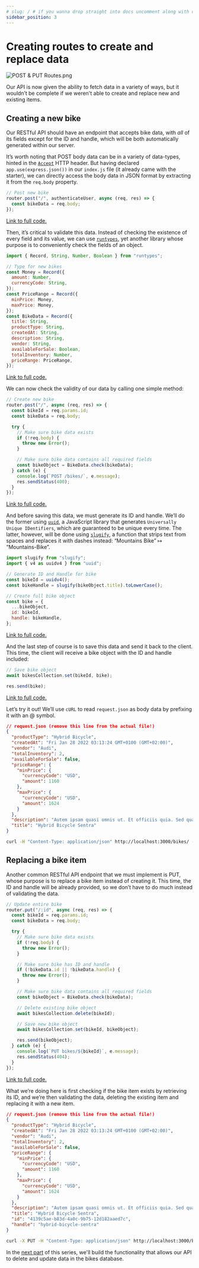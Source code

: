 ```yaml
---
# slug: / # if you wanna drop straight into docs uncomment along with config change
sidebar_position: 3
---
```


# Creating routes to create and replace data

![POST & PUT Routes.png](../../../static/img/tutorial/rest-api/POST__PUT_Routes.png)

Our API is now given the ability to fetch data in a variety of ways, but it wouldn’t be complete if we weren't able to create and replace new and existing items.

## Creating a new bike

Our RESTful API should have an endpoint that accepts bike data, with *all* of its fields except for the ID and handle, which will be both automatically generated within our server.

It’s worth noting that POST body data can be in a variety of data-types, hinted in the [`Accept`](https://developer.mozilla.org/en-US/docs/Web/HTTP/Headers/Accept) HTTP header. But having declared `app.use(express.json())` in our `index.js` file (it already came with the starter), we can directly access the body data in JSON format by extracting it from the `req.body` property.

```javascript
// Post new bike
router.post("/", authenticateUser, async (req, res) => {
  const bikeData = req.body;
});
```

[Link to full code.](https://github.com/eludadev/bikes-api/blob/main/router.js)

Then, it’s critical to validate this data. Instead of checking the existence of every field and its value, we can use [`runtypes`](https://www.npmjs.com/package/runtypes),  yet another library whose purpose is to conveniently check the fields of an object.

```javascript
import { Record, String, Number, Boolean } from "runtypes";

// Type for new bikes
const Money = Record({
  amount: Number,
  currencyCode: String,
});
const PriceRange = Record({
  minPrice: Money,
  maxPrice: Money,
});
const BikeData = Record({
  title: String,
  productType: String,
  createdAt: String,
  description: String,
  vendor: String,
  availableForSale: Boolean,
  totalInventory: Number,
  priceRange: PriceRange,
});
```

[Link to full code.](https://github.com/eludadev/bikes-api/blob/main/router.js)

We can now check the validity of our data by calling one simple method:

```javascript
// Create new bike
router.post("/", async (req, res) => {
  const bikeId = req.params.id;
  const bikeData = req.body;

  try {
    // Make sure bike data exists
    if (!req.body) {
      throw new Error();
    }

    // Make sure bike data contains all required fields
    const bikeObject = BikeData.check(bikeData);
  } catch (e) {
    console.log(`POST /bikes/`, e.message);
    res.sendStatus(400);
  }
});
```

[Link to full code.](https://github.com/eludadev/bikes-api/blob/main/router.js)

And before saving this data, we must generate its ID and handle. We’ll do the former using [`uuid`](https://www.npmjs.com/package/uuid), a JavaScript library that generates `Universally Unique IDentifiers`, which are guaranteed to be unique every time. The latter, however, will be done using [`slugify`](https://www.npmjs.com/package/slugify), a function that strips text from spaces and replaces it with dashes instead: “Mountains Bike” ↦ “Mountains-Bike”.

```javascript
import slugify from "slugify";
import { v4 as uuidv4 } from "uuid";

// Generate ID and Handle for bike
const bikeId = uuidv4();
const bikeHandle = slugify(bikeObject.title).toLowerCase();

// Create full bike object
const bike = {
  ...bikeObject,
  id: bikeId,
  handle: bikeHandle,
};
```

[Link to full code.](https://github.com/eludadev/bikes-api/blob/main/router.js)

And the last step of course is to save this data and send it back to the client. This time, the client will receive a bike object with the ID and handle included:

```javascript
// Save bike object
await bikesCollection.set(bikeId, bike);

res.send(bike);
```

[Link to full code.](https://github.com/eludadev/bikes-api/blob/main/router.js)

Let’s try it out! We’ll use `cURL` to read `request.json` as body data by prefixing it with an @ symbol.

```json
// request.json (remove this line from the actual file!)
{
  "productType": "Hybrid Bicycle",
  "createdAt": "Fri Jan 28 2022 03:13:24 GMT+0100 (GMT+02:00)",
  "vendor": "Audi",
  "totalInventory": 2,
  "availableForSale": false,
  "priceRange": {
    "minPrice": {
      "currencyCode": "USD",
      "amount": 1160
    },
    "maxPrice": {
      "currencyCode": "USD",
      "amount": 1624
    }
  },
  "description": "Autem ipsam quasi omnis ut. Et officiis quia. Sed quaerat pariatur nihil nobis est quos earum quidem.",
  "title": "Hybrid Bicycle Sentra"
}
```

```bash
curl -H "Content-Type: application/json" http://localhost:3000/bikes/ -d @request.json | jq .
```

## Replacing a bike item

Another common RESTful API endpoint that we must implement is PUT, whose purpose is to replace a bike item instead of creating it. This time, the ID and handle will be already provided, so we don’t have to do much instead of validating the data.

```javascript
// Update entire bike
router.put("/:id", async (req, res) => {
  const bikeId = req.params.id;
  const bikeData = req.body;

  try {
    // Make sure bike data exists
    if (!req.body) {
      throw new Error();
    }

    // Make sure bike has ID and handle
    if (!bikeData.id || !bikeData.handle) {
      throw new Error();
    }

    // Make sure bike data contains all required fields
    const bikeObject = BikeData.check(bikeData);

    // Delete existing bike object
    await bikesCollection.delete(bikeId);

    // Save new bike object
    await bikesCollection.set(bikeId, bikeObject);

    res.send(bikeObject);
  } catch (e) {
    console.log(`PUT bikes/${bikeId}`, e.message);
    res.sendStatus(404);
  }
});
```

[Link to full code.](https://github.com/eludadev/bikes-api/blob/main/router.js)

What we’re doing here is first checking if the bike item exists by retrieving its ID, and we’re then validating the data, deleting the existing item and replacing it with a new item.

```json
// request.json (remove this line from the actual file!)
{
  "productType": "Hybrid Bicycle",
  "createdAt": "Fri Jan 28 2022 03:13:24 GMT+0100 (GMT+02:00)",
  "vendor": "Audi",
  "totalInventory": 2,
  "availableForSale": false,
  "priceRange": {
    "minPrice": {
      "currencyCode": "USD",
      "amount": 1160
    },
    "maxPrice": {
      "currencyCode": "USD",
      "amount": 1624
    }
  },
  "description": "Autem ipsam quasi omnis ut. Et officiis quia. Sed quaerat pariatur nihil nobis est quos earum quidem.",
  "title": "Hybrid Bicycle Sentra",
  "id": "4139c5ae-b83d-4a0c-9b75-12d182aaed7c",
  "handle": "hybrid-bicycle-sentra"
}
```

```bash
curl -X PUT -H "Content-Type: application/json" http://localhost:3000/bikes/<ID> -d @request.json | jq . # replace <ID> with an ID from the response to /all
```

In the [next part](./part-4) of this series, we'll build the functionality that allows our API to delete and update data in the bikes database.